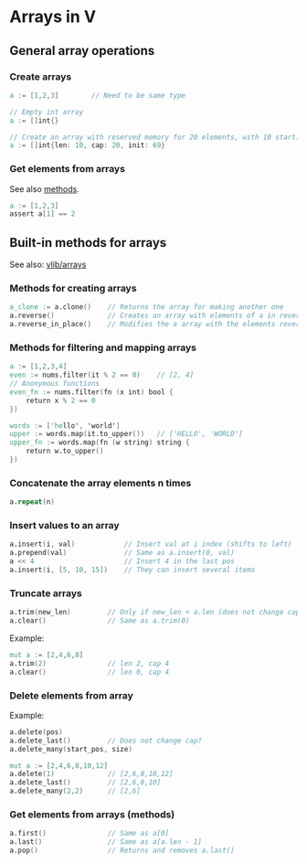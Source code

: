 # Arrays in V
<!-- Description? -->

<!-- 
# Table of contents:
-->

## General array operations
### Create arrays
```v
a := [1,2,3]        // Need to be same type

// Empty int array
a := []int{}

// Create an array with reserved memory for 20 elements, with 10 starting as 69
a := []int{len: 10, cap: 20, init: 69}
```
### Get elements from arrays
See also [methods](#get-elements-from-arrays-methods).
```v
a := [1,2,3]
assert a[1] == 2
```

## Built-in methods for arrays
See also: [vlib/arrays](https://modules.vlang.io/arrays.html)

### Methods for creating arrays
```v
a_clone := a.clone()    // Returns the array for making another one
a.reverse()             // Creates an array with elements of a in reverse order
a.reverse_in_place()    // Modifies the a array with the elements reversed
```

### Methods for filtering and mapping arrays
```v
a := [1,2,3,4]
even := nums.filter(it % 2 == 0)    // [2, 4]
// Anonymous functions
even_fn := nums.filter(fn (x int) bool {
	return x % 2 == 0
})
```
```v
words := ['hello', 'world']
upper := words.map(it.to_upper())   // ['HELLO', 'WORLD']
upper_fn := words.map(fn (w string) string {
	return w.to_upper()
})
```

### Concatenate the array elements n times
```v
a.repeat(n)
```

### Insert values to an array
```v
a.insert(i, val)            // Insert val at i index (shifts to left)
a.prepend(val)              // Same as a.insert(0, val)
a << 4                      // Insert 4 in the last pos
a.insert(i, [5, 10, 15])    // They can insert several items
```

### Truncate arrays
```v
a.trim(new_len)         // Only if new_len < a.len (does not change cap)
a.clear()               // Same as a.trim(0)
```
Example:
```v 
mut a := [2,4,6,8]
a.trim(2)               // len 2, cap 4
a.clear()               // len 0, cap 4
```

### Delete elements from array
Example:
```v
a.delete(pos)
a.delete_last()         // Does not change cap?
a.delete_many(start_pos, size)
```
```v
mut a := [2,4,6,8,10,12]
a.delete(1)             // [2,6,8,10,12]
a.delete_last()         // [2,6,8,10]
a.delete_many(2,2)      // [2,6]
```

### Get elements from arrays (methods)
```v
a.first()               // Same as a[0]
a.last()                // Same as a[a.len - 1]
a.pop()                 // Returns and removes a.last()
```

<!-- a.join(joiner) -->

